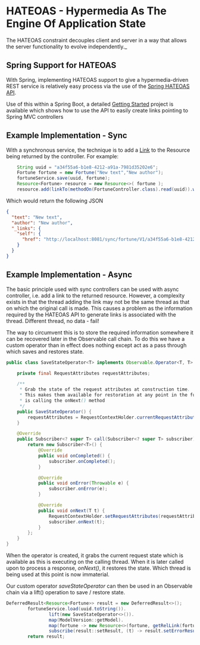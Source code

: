 # HATEOAS - Hypermedia As The Engine Of Application State

The HATEOAS constraint decouples client and server in a way that allows the server functionality to evolve independently._

## Spring Support for HATEOAS

With Spring, implementing HATEOAS support to give a hypermedia-driven REST service is relatively easy process via the use of 
the [Spring HATEOAS API](http://projects.spring.io/spring-hateoas/). 

Use of this within a Spring Boot, a detailed [Getting Started](https://spring.io/guides/gs/rest-hateoas/) project is 
available which shows how to use the API to easily create links pointing to Spring MVC controllers

## Example Implementation - Sync

With a synchronous service, the technique is to add a [Link](http://docs.spring.io/spring-hateoas/docs/current/api/org/springframework/hateoas/Link.html) to the 
Resource being returned by the controller. For example:

```Java
    String uuid = "a34f55a6-b1e8-4212-a91a-7981d35202e6";
    Fortune fortune = new Fortune("New text","New author");
    fortuneService.save(uuid, fortune);
    Resource<Fortune> resource = new Resource<>( fortune );
    resource.add(linkTo(methodOn(FortuneController.class).read(uuid)).withSelfRel(););
```

Which would return the following JSON

```json
{
  "text": "New text",
  "author": "New author",
  "_links": {
    "self": {
      "href": "http://localhost:8081/sync/fortune/V1/a34f55a6-b1e8-4212-a91a-7981d35202e6"
    }
  }
}
```

## Example Implementation - Async

The basic principle used with sync controllers can be used with async controller, i.e. add a link to the returned resource.  However, a complexity exists in that the thread
adding the link may not be the same thread as that on which the original call is made.  This causes a problem as the information required by the HATEOAS API to 
generate links is associated with the thread. Different thread, no data - fail!

The way to circumvent this is to store the required information somewhere it can be recovered later in the Observable call chain.  To do this we have a custom operator than in effect does
nothing except act as a pass through which saves and restores state.

```java
public class SaveStateOperator<T> implements Observable.Operator<T, T> {

    private final RequestAttributes requestAttributes;

    /**
     * Grab the state of the request attributes at construction time.
     * This makes them available for restoration at any point in the future on whatever thread 
     * is calling the onNext() method
     */
    public SaveStateOperator() {
        requestAttributes = RequestContextHolder.currentRequestAttributes();
    }

    @Override
    public Subscriber<? super T> call(Subscriber<? super T> subscriber) {
        return new Subscriber<T>() {
            @Override
            public void onCompleted() {
                subscriber.onCompleted();
            }

            @Override
            public void onError(Throwable e) {
                subscriber.onError(e);
            }

            @Override
            public void onNext(T t) {
                RequestContextHolder.setRequestAttributes(requestAttributes);
                subscriber.onNext(t);
            }
        };
    }
}
```
When the operator is created, it grabs the current request state which is available as this is executing on the calling thread.
When it is later called upon to process a response, _onNext()_, it restores the state. Which thread is being used at this point is now immaterial. 

Our custom operator _saveStateOperator_ can then be used in an Observable chain via a lift() operation to save / restore state.
```java
DeferredResult<Resource<Fortune>> result = new DeferredResult<>();
        fortuneService.load(uuid.toString()).
                lift(new SaveStateOperator<>()).
                map(ModelVersion::getModel).
                map(fortune -> new Resource<>(fortune, getRelLink(fortune))).
                subscribe(result::setResult, (t) -> result.setErrorResult(new RuntimeException(t)));
        return result;

```









